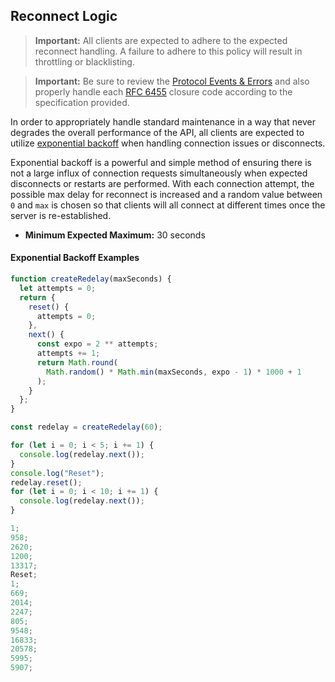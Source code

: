 ## Reconnect Logic

> **Important:** All clients are expected to adhere to the expected reconnect handling. A failure to adhere to this policy will result in throttling or blacklisting.

> **Important:** Be sure to review the [Protocol Events & Errors](#protocol-events--errors) and also properly handle each [RFC 6455](https://tools.ietf.org/html/rfc6455#section-7.4) closure code according to the specification provided.

In order to appropriately handle standard maintenance in a way that never degrades the overall performance of the API, all clients are expected to utilize [exponential backoff](https://en.wikipedia.org/wiki/Exponential_backoff) when handling connection issues or disconnects.

Exponential backoff is a powerful and simple method of ensuring there is not a large influx of connection requests simultaneously when expected disconnects or restarts are performed. With each connection attempt, the possible max delay for reconnect is increased and a random value between `0` and `max` is chosen so that clients will all connect at different times once the server is re-established.

- **Minimum Expected Maximum:** 30 seconds

#### Exponential Backoff Examples

```javascript
function createRedelay(maxSeconds) {
  let attempts = 0;
  return {
    reset() {
      attempts = 0;
    },
    next() {
      const expo = 2 ** attempts;
      attempts += 1;
      return Math.round(
        Math.random() * Math.min(maxSeconds, expo - 1) * 1000 + 1
      );
    }
  };
}
```

```javascript
const redelay = createRedelay(60);

for (let i = 0; i < 5; i += 1) {
  console.log(redelay.next());
}
console.log("Reset");
redelay.reset();
for (let i = 0; i < 10; i += 1) {
  console.log(redelay.next());
}
```

```javascript
1;
958;
2620;
1200;
13317;
Reset;
1;
669;
2014;
2247;
805;
9548;
16833;
20578;
5995;
5907;
```
